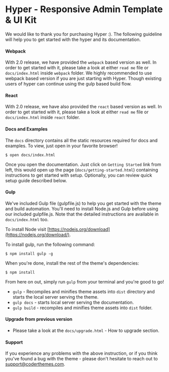 # Hyper - Responsive Admin Template & UI Kit
We would like to thank you for purchasing Hyper :). The following guideline will help you to get started with the hyper and its documentation.

#### Webpack
With 2.0 release, we have provided the `webpack` based version as well. In order to get started with it, please take a look at either `read me` file or `docs/index.html` inside `webpack` folder. We highly recommended to use webpack based version if you are just starting with Hyper. Though existing users of hyper can continue using the gulp based build flow.

#### React
With 2.0 release, we have also provided the `react` based version as well. In order to get started with it, please take a look at either `read me` file or `docs/index.html` inside `react` folder.  

#### Docs and Examples

The `docs` directory contains all the static resources required for docs and examples. To view, just open in your favorite browser!

```
$ open docs/index.html
```
Once you open the documentation. Just click on `Getting Started` link from left, this would open up the page (`docs/getting-started.html`) containing instructions to get started with setup. Optionally, you can review quick setup guide described below.

#### Gulp

We've included Gulp file (gulpfile.js) to help you get started with the theme and build automation. You'll need to install Node.js and Gulp before using our included gulpfile.js. Note that the detailed instructions are available in `docs/index.html` too.

To install Node visit [https://nodejs.org/download](https://nodejs.org/download/).

To install gulp, run the following command:

```
$ npm install gulp -g
```

When you're done, install the rest of the theme's dependencies:

```
$ npm install
```

From here on out, simply run `gulp` from your terminal and you're good to go!

+ `gulp` - Recompiles and minifies theme assets into `dist` directory and starts the local server serving the theme.
+ `gulp docs` - starts local server serving the documentation.
+ `gulp build` - recompiles and minifies theme assets into `dist` folder.


#### Upgrade from previous version
+ Please take a look at the `docs/upgrade.html` - How to upgrade section.

#### Support

If you experience any problems with the above instruction, or if you think you've found a bug with the theme - please don't hesitate to reach out to support@coderthemes.com.

